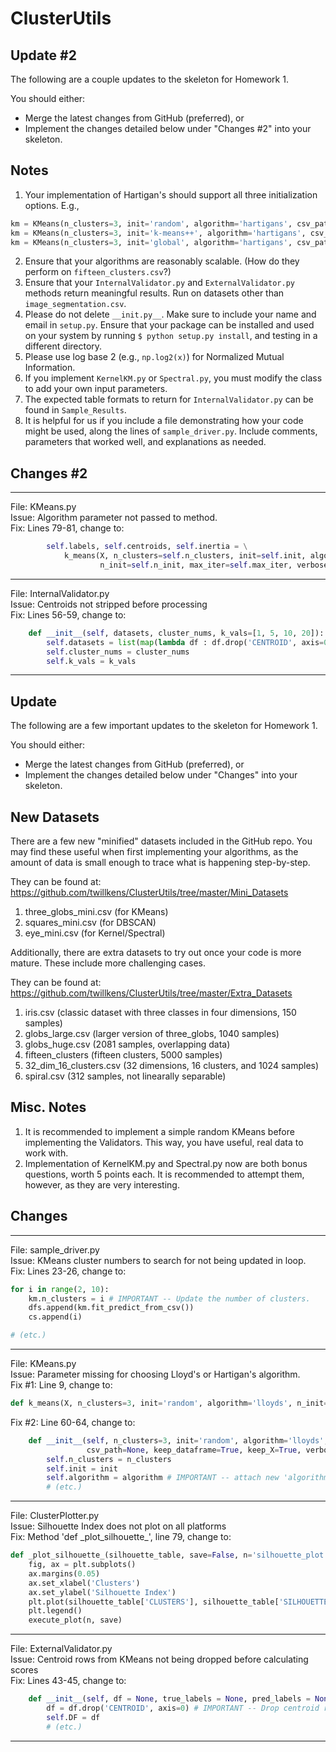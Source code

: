 # ClusterUtils

## Update #2
The following are a couple updates to the skeleton for Homework 1.

You should either:
* Merge the latest changes from GitHub (preferred), or
* Implement the changes detailed below under "Changes #2" into your skeleton.

## Notes
1. Your implementation of Hartigan's should support all three initialization options. E.g.,
```python
km = KMeans(n_clusters=3, init='random', algorithm='hartigans', csv_path='three_globs.csv')
km = KMeans(n_clusters=3, init='k-means++', algorithm='hartigans', csv_path='three_globs.csv')
km = KMeans(n_clusters=3, init='global', algorithm='hartigans', csv_path='three_globs.csv')
```
2. Ensure that your algorithms are reasonably scalable. (How do they perform on `fifteen_clusters.csv`?)
3. Ensure that your `InternalValidator.py` and `ExternalValidator.py` methods return meaningful results. Run on datasets other than `image_segmentation.csv`.
4. Please do not delete `__init.py__`. Make sure to include your name and email in `setup.py`. Ensure that your package can be installed and used on your system by running `$ python setup.py install`, and testing in a different directory.
5. Please use log base 2 (e.g., `np.log2(x)`) for Normalized Mutual Information.
6. If you implement `KernelKM.py` or `Spectral.py`, you must modify the class to add your own input parameters.
7. The expected table formats to return for `InternalValidator.py` can be found in `Sample_Results`.
8. It is helpful for us if you include a file demonstrating how your code might be used, along the lines of `sample_driver.py`. Include comments, parameters that worked well, and explanations as needed.

## Changes #2

---------
File: KMeans.py  
Issue: Algorithm parameter not passed to method.  
Fix: Lines 79-81, change to:  

```python
        self.labels, self.centroids, self.inertia = \
            k_means(X, n_clusters=self.n_clusters, init=self.init, algorithm=self.algorithm,
                    n_init=self.n_init, max_iter=self.max_iter, verbose=self.verbose)
```

---------
File: InternalValidator.py  
Issue: Centroids not stripped before processing  
Fix: Lines 56-59, change to:  

```python
    def __init__(self, datasets, cluster_nums, k_vals=[1, 5, 10, 20]):
        self.datasets = list(map(lambda df : df.drop('CENTROID', axis=0), datasets))
        self.cluster_nums = cluster_nums
        self.k_vals = k_vals
```
---------






## Update
The following are a few important updates to the skeleton for Homework 1.

You should either:
* Merge the latest changes from GitHub (preferred), or
* Implement the changes detailed below under "Changes" into your skeleton.

## New Datasets

There are a few new "minified" datasets included in the GitHub repo. You may find these useful when first implementing your algorithms, as the amount of data is small enough to trace what is happening step-by-step.

They can be found at: https://github.com/twillkens/ClusterUtils/tree/master/Mini_Datasets
1. three\_globs\_mini.csv (for KMeans)
2. squares\_mini.csv (for DBSCAN)
3. eye\_mini.csv (for Kernel/Spectral)

Additionally, there are extra datasets to try out once your code is more mature. These include more challenging cases.

They can be found at: https://github.com/twillkens/ClusterUtils/tree/master/Extra_Datasets
1. iris.csv (classic dataset with three classes in four dimensions, 150 samples)
2. globs\_large.csv (larger version of three\_globs, 1040 samples)
3. globs\_huge.csv (2081 samples, overlapping data)
4. fifteen\_clusters (fifteen clusters, 5000 samples)
5. 32\_dim\_16\_clusters.csv (32 dimensions, 16 clusters, and 1024 samples)
6. spiral.csv (312 samples, not linearally separable)

## Misc. Notes
1. It is recommended to implement a simple random KMeans before implementing the Validators. This way, you have useful, real data to work with.
2. Implementation of KernelKM.py and Spectral.py now are both bonus questions, worth 5 points each. It is recommended to attempt them, however, as they are very interesting.


## Changes

---------
File: sample\_driver.py  
Issue: KMeans cluster numbers to search for not being updated in loop.  
Fix: Lines 23-26, change to:  

```python
for i in range(2, 10):
    km.n_clusters = i # IMPORTANT -- Update the number of clusters.
    dfs.append(km.fit_predict_from_csv())
    cs.append(i)

# (etc.)
```

---------
File: KMeans.py  
Issue: Parameter missing for choosing Lloyd's or Hartigan's algorithm.  
Fix #1: Line 9, change to:  

```python
def k_means(X, n_clusters=3, init='random', algorithm='lloyds', n_init=1, max_iter=300, verbose=False):
```

Fix #2: Line 60-64, change to:  

```python
    def __init__(self, n_clusters=3, init='random', algorithm='lloyds', n_init=1, max_iter=300,
                 csv_path=None, keep_dataframe=True, keep_X=True, verbose=False):
        self.n_clusters = n_clusters
        self.init = init
        self.algorithm = algorithm # IMPORTANT -- attach new 'algorithm' parameter to self
        # (etc.)
```

---------
File: ClusterPlotter.py  
Issue: Silhouette Index does not plot on all platforms  
Fix: Method 'def \_plot\_silhouette\_', line 79, change to:  

```python
def _plot_silhouette_(silhouette_table, save=False, n='silhouette_plot'):
    fig, ax = plt.subplots()
    ax.margins(0.05)
    ax.set_xlabel('Clusters')
    ax.set_ylabel('Silhouette Index')
    plt.plot(silhouette_table['CLUSTERS'], silhouette_table['SILHOUETTE_IDX'], label='Silhouette Index')
    plt.legend()
    execute_plot(n, save)
```

---------
File: ExternalValidator.py  
Issue: Centroid rows from KMeans not being dropped before calculating scores  
Fix: Lines 43-45, change to:  

```python
    def __init__(self, df = None, true_labels = None, pred_labels = None):
        df = df.drop('CENTROID', axis=0) # IMPORTANT -- Drop centroid rows before processing
        self.DF = df
        # (etc.)
```

---------


